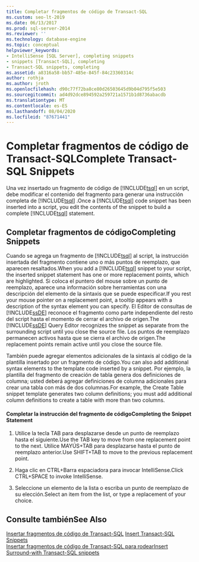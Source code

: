 ```yaml
---
title: Completar fragmentos de código de Transact-SQL
ms.custom: seo-lt-2019
ms.date: 06/13/2017
ms.prod: sql-server-2014
ms.reviewer: ''
ms.technology: database-engine
ms.topic: conceptual
helpviewer_keywords:
- IntelliSense [SQL Server], completing snippets
- snippets [Transact-SQL], completing
- Transact-SQL snippets, completing
ms.assetid: a8316a58-bb57-485e-845f-84c23360314c
author: rothja
ms.author: jroth
ms.openlocfilehash: d90c77f72ba8ce80d26503645d9b04d795f5e503
ms.sourcegitcommit: ad4d92dce894592a259721a1571b1d8736abacdb
ms.translationtype: MT
ms.contentlocale: es-ES
ms.lasthandoff: 08/04/2020
ms.locfileid: "87671441"
---
```

# <a name="complete-transact-sql-snippets"></a><span data-ttu-id="e8e6d-102">Completar fragmentos de código de Transact-SQL</span><span class="sxs-lookup"><span data-stu-id="e8e6d-102">Complete Transact-SQL Snippets</span></span>
  <span data-ttu-id="e8e6d-103">Una vez insertado un fragmento de código de [!INCLUDE[tsql](../../includes/tsql-md.md)] en un script, debe modificar el contenido del fragmento para generar una instrucción completa de [!INCLUDE[tsql](../../includes/tsql-md.md)] .</span><span class="sxs-lookup"><span data-stu-id="e8e6d-103">Once a [!INCLUDE[tsql](../../includes/tsql-md.md)] code snippet has been inserted into a script, you edit the contents of the snippet to build a complete [!INCLUDE[tsql](../../includes/tsql-md.md)] statement.</span></span>  
  
## <a name="completing-snippets"></a><span data-ttu-id="e8e6d-104">Completar fragmentos de código</span><span class="sxs-lookup"><span data-stu-id="e8e6d-104">Completing Snippets</span></span>  
 <span data-ttu-id="e8e6d-105">Cuando se agrega un fragmento de [!INCLUDE[tsql](../../includes/tsql-md.md)] al script, la instrucción insertada del fragmento contiene uno o más puntos de reemplazo, que aparecen resaltados.</span><span class="sxs-lookup"><span data-stu-id="e8e6d-105">When you add a [!INCLUDE[tsql](../../includes/tsql-md.md)] snippet to your script, the inserted snippet statement has one or more replacement points, which are highlighted.</span></span> <span data-ttu-id="e8e6d-106">Si coloca el puntero del mouse sobre un punto de reemplazo, aparece una información sobre herramientas con una descripción del elemento de la sintaxis que se puede especificar.</span><span class="sxs-lookup"><span data-stu-id="e8e6d-106">If you rest your mouse pointer on a replacement point, a tooltip appears with a description of the syntax element you can specify.</span></span> <span data-ttu-id="e8e6d-107">El Editor de consultas de [!INCLUDE[ssDE](../../includes/ssde-md.md)] reconoce el fragmento como parte independiente del resto del script hasta el momento de cerrar el archivo de origen.</span><span class="sxs-lookup"><span data-stu-id="e8e6d-107">The [!INCLUDE[ssDE](../../includes/ssde-md.md)] Query Editor recognizes the snippet as separate from the surrounding script until you close the source file.</span></span> <span data-ttu-id="e8e6d-108">Los puntos de reemplazo permanecen activos hasta que se cierra el archivo de origen.</span><span class="sxs-lookup"><span data-stu-id="e8e6d-108">The replacement points remain active until you close the source file.</span></span>  
  
 <span data-ttu-id="e8e6d-109">También puede agregar elementos adicionales de la sintaxis al código de la plantilla insertado por un fragmento de código.</span><span class="sxs-lookup"><span data-stu-id="e8e6d-109">You can also add additional syntax elements to the template code inserted by a snippet.</span></span> <span data-ttu-id="e8e6d-110">Por ejemplo, la plantilla del fragmento de creación de tabla genera dos definiciones de columna; usted deberá agregar definiciones de columna adicionales para crear una tabla con más de dos columnas.</span><span class="sxs-lookup"><span data-stu-id="e8e6d-110">For example, the Create Table snippet template generates two column definitions; you must add additional column definitions to create a table with more than two columns.</span></span>  
  
#### <a name="completing-the-snippet-statement"></a><span data-ttu-id="e8e6d-111">Completar la instrucción del fragmento de código</span><span class="sxs-lookup"><span data-stu-id="e8e6d-111">Completing the Snippet Statement</span></span>  
  
1.  <span data-ttu-id="e8e6d-112">Utilice la tecla TAB para desplazarse desde un punto de reemplazo hasta el siguiente.</span><span class="sxs-lookup"><span data-stu-id="e8e6d-112">Use the TAB key to move from one replacement point to the next.</span></span> <span data-ttu-id="e8e6d-113">Utilice MAYÚS+TAB para desplazarse hasta el punto de reemplazo anterior.</span><span class="sxs-lookup"><span data-stu-id="e8e6d-113">Use SHIFT+TAB to move to the previous replacement point.</span></span>  
  
2.  <span data-ttu-id="e8e6d-114">Haga clic en CTRL+Barra espaciadora para invocar IntelliSense.</span><span class="sxs-lookup"><span data-stu-id="e8e6d-114">Click CTRL+SPACE to invoke IntelliSense.</span></span>  
  
3.  <span data-ttu-id="e8e6d-115">Seleccione un elemento de la lista o escriba un punto de reemplazo de su elección.</span><span class="sxs-lookup"><span data-stu-id="e8e6d-115">Select an item from the list, or type a replacement of your choice.</span></span>  
  
## <a name="see-also"></a><span data-ttu-id="e8e6d-116">Consulte también</span><span class="sxs-lookup"><span data-stu-id="e8e6d-116">See Also</span></span>  
 <span data-ttu-id="e8e6d-117">[Insertar fragmentos de código de Transact-SQL](insert-transact-sql-snippets.md) </span><span class="sxs-lookup"><span data-stu-id="e8e6d-117">[Insert Transact-SQL Snippets](insert-transact-sql-snippets.md) </span></span>  
 [<span data-ttu-id="e8e6d-118">Insertar fragmentos de código de Transact-SQL para rodear</span><span class="sxs-lookup"><span data-stu-id="e8e6d-118">Insert Surround-with Transact-SQL snippets</span></span>](insert-surround-with-transact-sql-snippets.md)  
  
  
